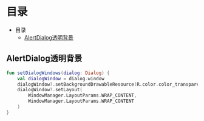# 目录

- 目录
  - [AlertDialog透明背景](#alertdialog透明背景)

## AlertDialog透明背景

```kotlin
fun setDialogWindows(dialog: Dialog) {
    val dialogWindow = dialog.window
    dialogWindow?.setBackgroundDrawableResource(R.color.color_transparent) //"#00000000"
    dialogWindow?.setLayout(
        WindowManager.LayoutParams.WRAP_CONTENT,
        WindowManager.LayoutParams.WRAP_CONTENT
    )
}
```
